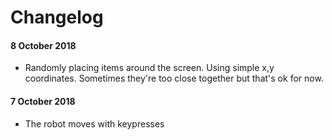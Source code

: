 # Changelog

#### 8 October 2018
- Randomly placing items around the screen. Using simple x,y coordinates. Sometimes they're too close together but that's ok for now.

#### 7 October 2018
- The robot moves with keypresses
